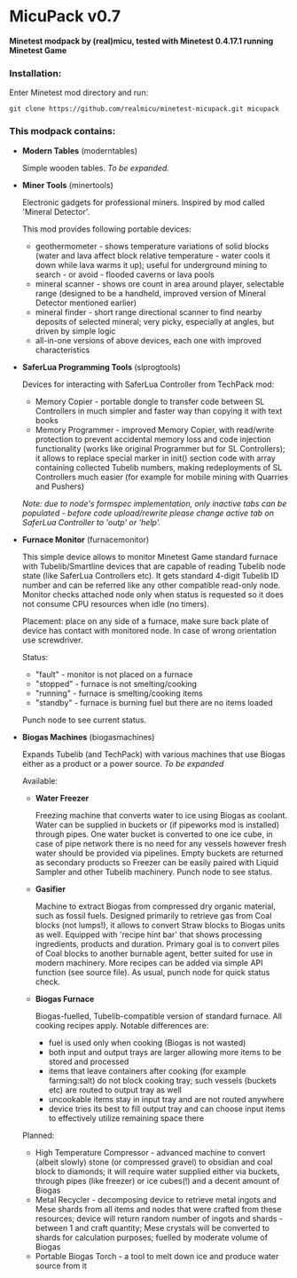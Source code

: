 # MicuPack v0.7

**Minetest modpack by (real)micu, tested with Minetest 0.4.17.1 running Minetest Game**

### Installation:

Enter Minetest mod directory and run:
```
git clone https://github.com/realmicu/minetest-micupack.git micupack
```

### This modpack contains:

* **Modern Tables** (moderntables)

  Simple wooden tables. *To be expanded.*


* **Miner Tools** (minertools)

  Electronic gadgets for professional miners. Inspired by mod called 'Mineral Detector'.
  
  This mod provides following portable devices: 
  
  - geothermometer - shows temperature variations of solid blocks (water and lava
    affect block relative temperature - water cools it down while lava warms it up);
    useful for underground mining to search - or avoid - flooded caverns or lava pools
  - mineral scanner - shows ore count in area around player, selectable range (designed
    to be a handheld, improved version of Mineral Detector mentioned earlier)
  - mineral finder - short range directional scanner to find nearby deposits of selected
    mineral; very picky, especially at angles, but driven by simple logic
  - all-in-one versions of above devices, each one with improved characteristics


* **SaferLua Programming Tools** (slprogtools)

  Devices for interacting with SaferLua Controller from TechPack mod:

  - Memory Copier - portable dongle to transfer code between SL Controllers in much simpler
    and faster way than copying it with text books
  - Memory Programmer - improved Memory Copier, with read/write protection to prevent
    accidental memory loss and code injection functionality (works like original Programmer
    but for SL Controllers); it allows to replace special marker in init() section
    code with array containing collected Tubelib numbers, making redeployments of SL
    Controllers much easier (for example for mobile mining with Quarries and Pushers)

  *Note: due to node's formspec implementation, only inactive tabs can be populated - before
  code upload/rewrite please change active tab on SaferLua Controller to 'outp' or 'help'.*


* **Furnace Monitor** (furnacemonitor)

  This simple device allows to monitor Minetest Game standard furnace with Tubelib/Smartline
  devices that are capable of reading Tubelib node state (like SaferLua Controllers etc).
  It gets standard 4-digit Tubelib ID number and can be referred like any other compatible
  read-only node.
  Monitor checks attached node only when status is requested so it does not consume CPU
  resources when idle (no timers).

  Placement: place on any side of a furnace, make sure back plate of device has contact with
  monitored node. In case of wrong orientation use screwdriver.

  Status:

  - "fault" - monitor is not placed on a furnace
  - "stopped" - furnace is not smelting/cooking
  - "running" - furnace is smelting/cooking items
  - "standby" - furnace is burning fuel but there are no items loaded

  Punch node to see current status.


* **Biogas Machines** (biogasmachines)

  Expands Tubelib (and TechPack) with various machines that use Biogas either as a product
  or a power source.  *To be expanded*

  Available:

  - **Water Freezer**

    Freezing machine that converts water to ice using Biogas as coolant. Water can be supplied
    in buckets or (if pipeworks mod is installed) through pipes. One water bucket is converted
    to one ice cube, in case of pipe network there is no need for any vessels however fresh
    water should be provided via pipelines. Empty buckets are returned as secondary products
    so Freezer can be easily paired with Liquid Sampler and other Tubelib machinery.
    Punch node to see status.

  - **Gasifier**

    Machine to extract Biogas from compressed dry organic material, such as fossil fuels.
    Designed primarily to retrieve gas from Coal blocks (not lumps!), it allows to convert
    Straw blocks to Biogas units as well. Equipped with 'recipe hint bar' that shows processing
    ingredients, products and duration. Primary goal is to convert piles of Coal blocks to another
    burnable agent, better suited for use in modern machinery.
    More recipes can be added via simple API function (see source file).
    As usual, punch node for quick status check.

  - **Biogas Furnace**

    Biogas-fuelled, Tubelib-compatible version of standard furnace. All cooking recipes apply.
    Notable differences are:
    - fuel is used only when cooking (Biogas is not wasted)
    - both input and output trays are larger allowing more items to be stored and processed
    - items that leave containers after cooking (for example farming:salt) do not block cooking
      tray; such vessels (buckets etc) are routed to output tray as well
    - uncookable items stay in input tray and are not routed anywhere
    - device tries its best to fill output tray and can choose input items to effectively utilize
      remaining space there

  Planned:

  - High Temperature Compressor - advanced machine to convert (albeit slowly) stone (or compressed
    gravel) to obsidian and coal block to diamonds; it will require water supplied either via buckets,
    through pipes (like freezer) or ice cubes(!) and a decent amount of Biogas
  - Metal Recycler - decomposing device to retrieve metal ingots and Mese shards from all items
    and nodes that were crafted from these resources; device will return random number of ingots
    and shards - between 1 and craft quantity; Mese crystals will be converted to shards for
    calculation purposes; fuelled by moderate volume of Biogas
  - Portable Biogas Torch - a tool to melt down ice and produce water source from it

